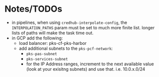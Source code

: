 # Notes/TODOs

- in pipelines, when using `credhub-interpolate-config`, the `INTERPOLATION_PATHS` param must be set to much more finite list. longer lists of paths will make the task time out. 
- in GCP add the following: 
    - load balancer: pks-cf-pks-harbor
    - add additional subnets to the `pks-pcf-network`: 
        - `pks-pas-subnet` 
        - `pks-services-subnet`
        - for the IP Address ranges, increment to the next available value (look at your exisitng subnets) and use that. i.e. 10.0.x.0/24 
